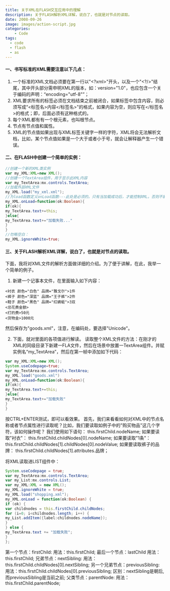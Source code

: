 ```yaml
---
title: 关于XML在FLASH交互应用中的理解
description: 关于FLASH解析XML详解，说白了，也就是对节点的读取。
date: 2008-09-26
image: images/action-script.jpg
categories:
    - Code
tags:
  - code
  - flash
  - as
---
```


#### 一、书写标准的XML需要注意以下几点：

1. 一个标准的XML文档必须要在第一行以"<?xml>"开头，以及一个"<?/>"结尾，其中开头部分需申明XML的版本，如：version="1.0"，也应包含一个关于编码的声明：“encoding="utf-8"”；
2. XML要求所有的标签必须在文档结束之前被闭合，如果标签中包含内容，则必须写成“<标签名>内容</标签名>"的格式，如果内容为空，则应写在</标签名>的格式；即，后面必须有</XXX>这种格式的。
3. 每个XML都有有一个根元素，也叫根节点。
4. 节点有节点值和属性。
5. XML的节点值如果出现与XML标签关键字一样的字符，XML将会无法解析文档，比如，某个节点值如果是一个大于或者小于号，就会让解释器产生一个错误。

#### 二、在FLASH中创建一个简单的实例：

```as
//创建一个新的XML类实例
var my_XML:XML=new XML();
//创建一个TextArea组件，用于显示此XML内容
var my_TextArea:mx.controls.TextArea;
//加载外部XML文件
my_XML.load("my_xml.xml");
//为load函数定义onLoad函数---此处是必须的。只有当加载成功后，才能控制XML。否则不能。
my_XML.onLoad=function(ok:Boolean){
if(ok){
my_TextArea.text+=this;
}else{
my_TextArea.text+="加载失败..."
}
}
//勿略空白：
my_XML.ignoreWhite=true;
```

#### 三、关于FLASH解析XML详解，说白了，也就是对节点的读取。

下面，我将对XML文件的解析方面做详细的介绍。为了便于讲解，在此，我举一个简单的例子。
1. 新建一个记事本文件，在里面输入如下内容：

```
<衬衣 颜色="白色" 品牌="雅戈尔">1件
<裤子 颜色="深蓝" 品牌="王子裤">2件
<鞋子 颜色="黑色" 品牌="红蜻蜓">3双
<总花费金额>
<打的费>50元
<货物金>1000元
```

然后保存为"goods.xml"，注意，在编码处，要选择"Unicode"。

2. 下面，就对里面的各项值进行解读。
读取整个XML文件的方法：在刚才的XML的同级目录下新建一FLA文件，然后在场景中放置一TextArea组件。并赋实例名“my_TextArea”，然后在第一帧中添加如下代码：

```as
var my_XML:XML=new XML();
System.useCodepage=true;
var my_TextArea:mx.controls.TextArea;
my_XML.load("goods.xml")
my_XML.onLoad=function(ok:Boolean){
if(ok){
my_TextArea.text+=this;
}else{
my_TextArea.text+="加载失败"
}
} 
```

按CTRL+ENTER测试，即可以看效果。
首先，我们来看看如何对XML中的节点名称或者节点属性进行读取呢？比如，我们要读取如例子中的"购买物品"这几个字符，该如何操作呢？
我们使用如下语句：
this.firstChild.nodeName;
如果要读取"衬衣"：
this.firstChild.childNodes[0].nodeName;
如果要读取"1条"：
this.firstChild.childNodes[1].childNodes[0].nodeValue;
如果要读取裤子的品牌：
this.firstChild.childNodes[1].attributes.品牌；

将XML读取进LIST组件中：
 
```as
System.useCodepage = true;
var my_TextArea:mx.controls.TextArea;
var my_List:mx.controls.List;
var my_XML:XML = new XML();
my_XML.ignoreWhite = true;
my_XML.load("shopping.xml");
my_XML.onLoad = function(ok:Boolean) {
if (ok) {
var childnodes = this.firstChild.childNodes;
for (i=0; i<childnodes.length; i++) {
my_List.addItem({label:childnodes.nodeName});
}
} else {
my_TextArea.text += "加载失败";
}
};
```
第一个节点：firstChild:
用法：this.firstChild;
最后一个节点：lastChild
用法：this.firstChild;
兄弟节点：nextSibling:
用法：this.firstChild.childNodes[0].nextSibling;
另一个兄弟节点：previousSibling:
用法：this.firstChild.childNodes[0].previousSibling;
区别：nextSibling是朝后,而previousSibling是当前之前;
父类节点：parentNode:
用法：this.firstChild.parentNode;
